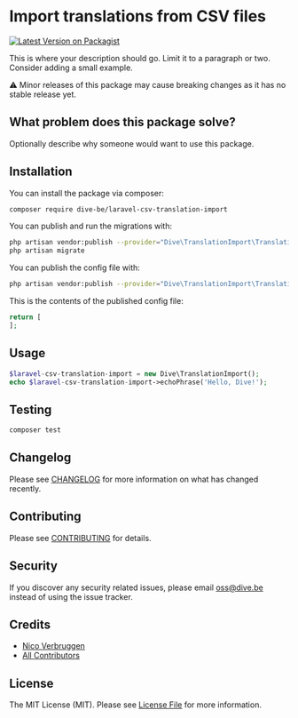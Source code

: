 # Import translations from CSV files

[![Latest Version on Packagist](https://img.shields.io/packagist/v/dive-be/laravel-csv-translation-import.svg?style=flat-square)](https://packagist.org/packages/dive-be/laravel-csv-translation-import)


This is where your description should go. Limit it to a paragraph or two. Consider adding a small example.

⚠️ Minor releases of this package may cause breaking changes as it has no stable release yet.

## What problem does this package solve?

Optionally describe why someone would want to use this package.

## Installation

You can install the package via composer:

```bash
composer require dive-be/laravel-csv-translation-import
```

You can publish and run the migrations with:

```bash
php artisan vendor:publish --provider="Dive\TranslationImport\TranslationImportServiceProvider" --tag="migrations"
php artisan migrate
```

You can publish the config file with:
```bash
php artisan vendor:publish --provider="Dive\TranslationImport\TranslationImportServiceProvider" --tag="config"
```

This is the contents of the published config file:

```php
return [
];
```

## Usage

```php
$laravel-csv-translation-import = new Dive\TranslationImport();
echo $laravel-csv-translation-import->echoPhrase('Hello, Dive!');
```

## Testing

```bash
composer test
```

## Changelog

Please see [CHANGELOG](CHANGELOG.md) for more information on what has changed recently.

## Contributing

Please see [CONTRIBUTING](CONTRIBUTING.md) for details.

## Security

If you discover any security related issues, please email oss@dive.be instead of using the issue tracker.

## Credits

- [Nico Verbruggen](https://github.com/dive-be)
- [All Contributors](../../contributors)

## License

The MIT License (MIT). Please see [License File](LICENSE.md) for more information.
